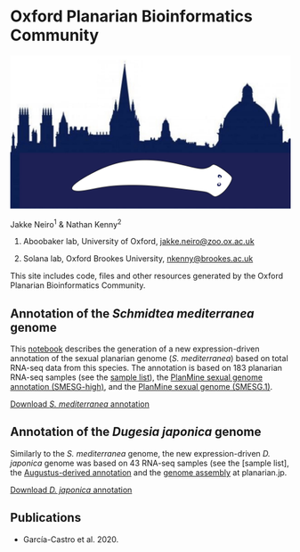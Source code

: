 # Oxford Planarian Bioinformatics Community

<img src="oxfordplanarianlogo.png" alt="hi" class="inline"/>

Jakke Neiro<sup>1</sup> & Nathan Kenny<sup>2</sup>

1. Aboobaker lab, University of Oxford, <jakke.neiro@zoo.ox.ac.uk>

2. Solana lab, Oxford Brookes University, <nkenny@brookes.ac.uk>

This site includes code, files and other resources generated by the Oxford Planarian Bioinformatics Community.

## Annotation of the *Schmidtea mediterranea* genome
This [notebook](https://github.com/jakke-neiro/oxplatys/blob/gh-pages/Annotation_Smed.ipynb) describes the generation of a new expression-driven annotation of the sexual planarian genome (*S. mediterranea*) based on total RNA-seq data from this species. The annotation is based on 183 planarian RNA-seq samples (see the [sample list](https://github.com/jakke-neiro/oxplatys/blob/gh-pages/Smed_annotation.list)), the [PlanMine sexual genome annotation (SMESG-high)](http://planmine.mpi-cbg.de/planmine/aspect.do?name=Gene%20Predictions), and the [PlanMine sexual genome (SMESG.1)](http://planmine.mpi-cbg.de/planmine/aspect.do?name=Genomes). 

[Download *S. mediterranea* annotation](https://github.com/jakke-neiro/oxplatys/raw/gh-pages/smes_v2_hconf_SMESG.gff3.zip)

## Annotation of the *Dugesia japonica* genome
Similarly to the *S. mediterranea* genome, the new expression-driven *D. japonica* genome was based on 43 RNA-seq samples (see the [sample list], the [Augustus-derived annotation](http://planarian.jp/index.html) and the [genome assembly](http://planarian.jp/index.html) at planarian.jp.  

[Download *D. japonica* annotation](https://github.com/jakke-neiro/oxplatys/raw/gh-pages/smes_v2_hconf_SMESG.gff3.zip)

## Publications
* García-Castro et al. 2020. 

